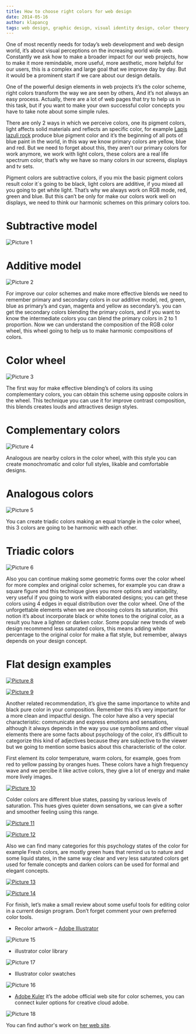 ```yaml
---
title: How to choose right colors for web design
date: 2014-05-16
author: klapancg
tags: web design, graphic design, visual identity design, color theory, en
---
```

One of most recently needs for today’s web development and web design world, it’s about visual perceptions on the increasing world wide web. Constantly we ask how to make a broader impact for our web projects, how to make it more remindable, more useful, more aesthetic, more helpful for our users, this is a complex and large goal that we improve day by day. But it would be a prominent start if we care about our design details. 

One of the powerful design elements in web projects it’s the color scheme, right colors transform the way we are seen by others, And it’s not always an easy process. Actually, there are a lot of web pages that try to help us in this task, but if you want to make your own successful color concepts you have to take note about some simple rules. 

There are only 2 ways in which we perceive colors, one its pigment colors, light affects solid materials and reflects an specific color, for example [Lapis lazuli rock](http://en.wikipedia.org/wiki/File:Lapis-lazuli_hg.jpg) produce blue pigment color and it’s the beginning of all pots of blue paint in the world, in this way we know primary colors are yellow, blue and red. But we need to forget about this, they aren’t our primary colors for work anymore, we work with light colors, these colors are a real life spectrum color, that’s why we have so many colors in our screens, displays and tv sets. 

Pigment colors are subtractive colors, if you mix the basic pigment colors result color it´s going to be black, light colors are additive, if you mixed all you going to get white light. That’s why we always work on RGB mode, red, green and blue. But this can’t be only for make our colors work well on displays, we need to think our harmonic schemes on this primary colors too.

# Subtractive model
![Picture 1](articles/2014-5-23-how1.jpg)

# Additive model
![Picture 2](articles/2014-5-23-how2.jpg)

For improve our color schemes and make more effective blends we need to remember primary and secondary colors in our additive model, red, green, blue as primary’s and cyan, magenta and yellow as secondary’s. you can get the secondary colors blending the primary colors, and if you want to know the intermediate colors you can blend  the primary colors in 2 to 1 proportion. Now we can understand the composition of the RGB color wheel, this wheel going to help us to make harmonic compositions of colors.

# Color wheel
![Picture 3](articles/2014-5-23-how7.jpg)

The first way for make effective blending’s of colors its using complementary colors, you can obtain this scheme using opposite colors in the wheel. This technique you can use it for improve contrast composition, this blends creates louds and attractives design styles. 

# Complementary colors
![Picture 4](articles/2014-5-23-how4.jpg)


Analogous are nearby colors in the color wheel, with this style you can create monochromatic and color full styles, likable and comfortable designs.

# Analogous colors
![Picture 5](articles/2014-5-23-how5.jpg)

You can create triadic colors making an equal triangle in the color wheel, this 3 colors are going to be harmonic with each other.  

# Triadic colors
![Picture 6](articles/2014-5-23-how6.jpg)

Also you can continue making some geometric forms over the color wheel for more complex and original color schemes, for example you can draw a square figure and this technique gives you more options and variability, very useful if you going to work with  elaborated designs; you can get these colors using 4 edges in equal distribution over the color wheel. 
One of the unforgettable elements when we are choosing colors its saturation, this notion it’s about incorporate black or white tones to the original color, as a result you have a lighten or darken color. Some popular new trends of web design recommend less saturated colors, this means adding white percentage to the original color for make a flat style, but remember, always depends on your design concept. 

# Flat design examples
[![Picture 8](articles/2014-5-23-how8.png)](http://derekboateng.com)

[![Picture 9](articles/2014-5-23-how9-1.png)](http://simonemarcarino.com)

Another related recommendation, it’s give the same importance to white and black pure color in your composition. Remember this it’s very important for a more clean and impactful design.
The color have also a very special characteristic: communicate and express emotions and sensations, although it always depends in the way you use symbolisms and other visual elements there are some facts about psychology of the color, it’s difficult to categorize this kind of adjectives because they are subjective to the viewer but we going to mention some basics about this characteristic of the color.

First element its color temperature, warm colors, for example, goes from red to yellow passing by oranges hues. These colors have a high frequency wave and we percibe it like active colors, they give a lot of energy and make more lively images. 

[![Picture 10](articles/2014-5-23-how10.jpg)](http://www.1stwebdesigner.com/tutorials/flat-web-design-tutorial)

Colder colors are different blue states, passing by various levels of saturation. This hues gives quieter down sensations, we can give a softer and smoother feeling using this range.

[![Picture 11](articles/2014-5-23-how11.jpg)](https://dribbble.com/shots/1032882-Travelling-Wip/attachments/124793)

[![Picture 12](articles/2014-5-23-how12.png)](https://dribbble.com/shots/1565568-Blog-Design/attachments/240275)

Also we can find many categories for this psychology states of the color for example Fresh colors, are mostly green hues that remind us to nature and some liquid states, in the same way clear and very less saturated colors get used for female concepts and  darken colors can be used for formal and elegant concepts. 

[![Picture 13](articles/2014-5-23-how13.jpg)](https://dribbble.com/shots/1565547-Degordian-academy/attachments/240266)

[![Picture 14](articles/2014-5-23-how14.jpg)](http://seanhalpin.io)

For finish, let’s make a small review about some useful tools for editing color in a current design program. Don’t forget comment your own preferred color tools.

* Recolor artwork – [Adobe Illustrator](http://www.adobe.com/en/products/illustrator.html) 

![Picture 15](articles/2014-5-23-how15.png)

* illustrator color library

![Picture 17](articles/2014-5-23-how17.jpg)

* Illustrator color swatches 

![Picture 16](articles/2014-5-23-how16.jpg)

* [Adobe Kuler](https://kuler.adobe.com) it’s the adobe official web site for color schemes, you can connect kuler options for creative cloud adobe. 

![Picture 18](articles/2014-5-23-how18.jpg)

You can find author's work on [her web site](http://www.klapan.carbonmade.com).